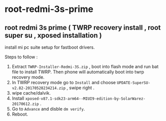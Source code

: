 # root-redmi-3s-prime
## root redmi 3s prime ( TWRP recovery install , root super su , xposed installation )

install mi pc suite setup for fastboot drivers.

Steps to follow :

1. Extract `TWRP-Installer-Redmi-3S.zip` , boot into flash mode and run bat file to install TWRP. Then phone will automatically boot into twrp recovery mode.
2. In TWRP recovery mode go to `Install` and choose `UPDATE-SuperSU-v2.82-20170528234214.zip` , swipe right .
3. wipe cache/dalvik.
4. Install `xposed-v87.1-sdk23-arm64--MIUI9-edition-by-SolarWarez-20170612.zip` .
5. Go to `Advance` and disble `dm verify`.
6. Reboot.
